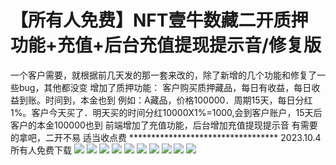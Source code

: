# 【所有人免费】NFT壹牛数藏二开质押功能+充值+后台充值提现提示音/修复版

一个客户需要，就根据前几天发的那一套来改的，除了新增的几个功能和修复了一些bug，其他都没变
增加了质押功能：
客户购买质押藏品，每日有收益，每日收益到账。时间到，本金也到
例如：A藏品，价格100000．周期15天，每日分红1%。客户今天买了．明天买的时间分红10000X1%=1000,会到客户账户，15天后客户的本金100000也到
前端增加了充值功能，后台增加充值提现提示音
有需要的拿吧，二开不易 适当收点费
\*\*\*\*\*\*\*\*\*\*\*\*\*\*\*\*\*\*\*\*\*\*\*\*\*\*\*\*\*\*\*\*\*\*
2023.10.4 所有人免费下载
[![](https://wukongymw.com/wp-content/uploads/2023/04/1681545797-73d4494a68c4965.png)](https://wukongymw.com/wp-content/uploads/2023/04/1681545797-73d4494a68c4965.png)
[![](https://wukongymw.com/wp-content/uploads/2023/04/1681545798-89f513928dca6cd.png)](https://wukongymw.com/wp-content/uploads/2023/04/1681545798-89f513928dca6cd.png)
[![](https://wukongymw.com/wp-content/uploads/2023/04/1681545799-bc843005bcca281.png)](https://wukongymw.com/wp-content/uploads/2023/04/1681545799-bc843005bcca281.png)
[![](https://wukongymw.com/wp-content/uploads/2023/04/1681545801-17a2165961209ab.png)](https://wukongymw.com/wp-content/uploads/2023/04/1681545801-17a2165961209ab.png)
[![](https://wukongymw.com/wp-content/uploads/2023/04/1681545802-cb13cfacc8073b2.png)](https://wukongymw.com/wp-content/uploads/2023/04/1681545802-cb13cfacc8073b2.png)
[![](https://wukongymw.com/wp-content/uploads/2023/04/1681545803-baa3eef94311776.png)](https://wukongymw.com/wp-content/uploads/2023/04/1681545803-baa3eef94311776.png)
[![](https://wukongymw.com/wp-content/uploads/2023/04/1681545804-867188977cd30d7.png)](https://wukongymw.com/wp-content/uploads/2023/04/1681545804-867188977cd30d7.png)
[![](https://wukongymw.com/wp-content/uploads/2023/04/1681545805-6a7de8cf12f1ef4.png)](https://wukongymw.com/wp-content/uploads/2023/04/1681545805-6a7de8cf12f1ef4.png)
[![](https://wukongymw.com/wp-content/uploads/2023/04/1681545806-3026b8a2625bee9.png)](https://wukongymw.com/wp-content/uploads/2023/04/1681545806-3026b8a2625bee9.png)
[![](https://wukongymw.com/wp-content/uploads/2023/04/1681545807-6685ae7dbb067fb.png)](https://wukongymw.com/wp-content/uploads/2023/04/1681545807-6685ae7dbb067fb.png)